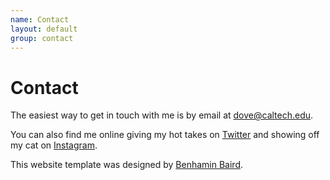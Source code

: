 ```yaml
---
name: Contact
layout: default
group: contact
---
```


<h1 class="page-header text-center"> Contact </h1>

The easiest way to get in touch with me is by email at [dove@caltech.edu](mailto:dove@caltech.edu). 

You can also find me online giving my hot takes on <a href="http://twitter.com/SoLilyQuizing" target="_blank">Twitter</a> and showing off my cat on <a href="https://instagram.com/SoLilyQuizing" target="_blank">Instagram</a>.

This website template was designed by <a href="https://github.com/bbarad/bbarad.github.io" target="_blank">Benhamin Baird</a>.
